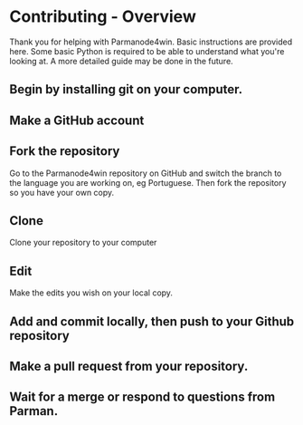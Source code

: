 # Contributing - Overview

Thank you for helping with Parmanode4win. Basic instructions are provided here. Some basic Python is required to be able to understand what you're looking at. A more detailed guide may be done in the future.

## Begin by installing git on your computer.

## Make a GitHub account

## Fork the repository
Go to the Parmanode4win repository on GitHub and switch the branch to the language you are working on, eg Portuguese. Then fork the repository so you have your own copy.

## Clone
Clone your repository to your computer

## Edit
Make the edits you wish on your local copy.

## Add and commit locally, then push to your Github repository

## Make a pull request from your repository.

## Wait for a merge or respond to questions from Parman.

